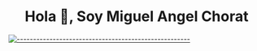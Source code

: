 <h1 align="center">Hola 👋, Soy Miguel Angel Chorat</h1>

[![-----------------------------------------------------](
https://raw.githubusercontent.com/andreasbm/readme/master/assets/lines/aqua.png)](https://github.com/BaseMax?tab=repositories)
